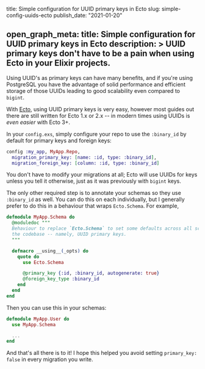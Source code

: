 title: Simple configuration for UUID primary keys in Ecto
slug: simple-config-uuids-ecto
publish_date: "2021-01-20"

open_graph_meta:
  title: Simple configuration for UUID primary keys in Ecto
  description: >
    UUID primary keys don't have to be a pain when using Ecto in your Elixir
    projects.
---

Using UUID's as primary keys can have many benefits, and if you're using PostgreSQL you have the advantage of solid performance and efficient storage of those UUIDs leading to good scalability even compared to `bigint`.

With [Ecto][0], using UUID primary keys is very easy, however most guides out there are still written for Ecto 1.x or 2.x -- in modern times using UUIDs is _even easier_ with Ecto 3+.

[0]: https://github.com/elixir-ecto/ecto/

In your `config.exs`, simply configure your repo to use the `:binary_id` by default for primary keys and foreign keys:

```elixir
config :my_app, MyApp.Repo,
  migration_primary_key: [name: :id, type: :binary_id],
  migration_foreign_key: [column: :id, type: :binary_id]
```

You don't have to modify your migrations at all; Ecto will use UUIDs for keys unless you tell it otherwise, just as it was previously with `bigint` keys.

The only other required step is to annotate your schemas so they use `:binary_id` as well. You can do this on each individually, but I generally prefer to do this in a behaviour that wraps `Ecto.Schema`. For example,

```elixir
defmodule MyApp.Schema do
  @moduledoc """
  Behaviour to replace `Ecto.Schema` to set some defaults across all schemas in
  the codebase -- namely, UUID primary keys.
  """

  defmacro __using__(_opts) do
    quote do
      use Ecto.Schema

      @primary_key {:id, :binary_id, autogenerate: true}
      @foreign_key_type :binary_id
    end
  end
end
```

Then you can use this in your schemas:

```elixir
defmodule MyApp.User do
  use MyApp.Schema

  ...
end
```

And that's all there is to it! I hope this helped you avoid setting `primary_key: false` in every migration you write.
